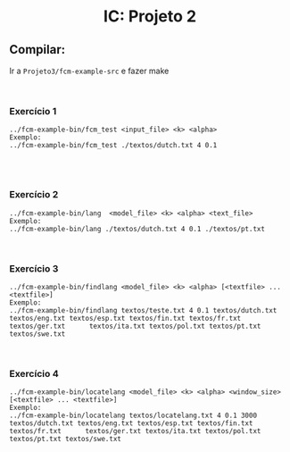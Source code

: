     
<h1 align="center">IC: Projeto 2</h1> 

## Compilar: 
Ir a `Projeto3/fcm-example-src` e fazer make


<br>

### Exercício 1
    
    ../fcm-example-bin/fcm_test <input_file> <k> <alpha>
    Exemplo:
    ../fcm-example-bin/fcm_test ./textos/dutch.txt 4 0.1

<br>


<br>

### Exercício 2
    
    
    ../fcm-example-bin/lang  <model_file> <k> <alpha> <text_file>
    Exemplo:
    ../fcm-example-bin/lang ./textos/dutch.txt 4 0.1 ./textos/pt.txt

<br>

### Exercício 3
    
    ../fcm-example-bin/findlang <model_file> <k> <alpha> [<textfile> ... <textfile>]
    Exemplo:
    ../fcm-example-bin/findlang textos/teste.txt 4 0.1 textos/dutch.txt textos/eng.txt textos/esp.txt textos/fin.txt textos/fr.txt textos/ger.txt      textos/ita.txt textos/pol.txt textos/pt.txt textos/swe.txt

<br>

### Exercício 4
    
    ../fcm-example-bin/locatelang <model_file> <k> <alpha> <window_size> [<textfile> ... <textfile>]
    Exemplo:
    ../fcm-example-bin/locatelang textos/locatelang.txt 4 0.1 3000 textos/dutch.txt textos/eng.txt textos/esp.txt textos/fin.txt textos/fr.txt      textos/ger.txt textos/ita.txt textos/pol.txt textos/pt.txt textos/swe.txt

<br>


